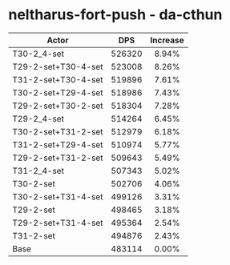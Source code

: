 # neltharus-fort-push - da-cthun
| Actor | DPS | Increase |
|---|:---:|:---:|
|T30-2_4-set|526320|8.94%|
|T29-2-set+T30-4-set|523008|8.26%|
|T31-2-set+T30-4-set|519896|7.61%|
|T30-2-set+T29-4-set|518986|7.43%|
|T29-2-set+T30-2-set|518304|7.28%|
|T29-2_4-set|514264|6.45%|
|T30-2-set+T31-2-set|512979|6.18%|
|T31-2-set+T29-4-set|510974|5.77%|
|T29-2-set+T31-2-set|509643|5.49%|
|T31-2_4-set|507343|5.02%|
|T30-2-set|502706|4.06%|
|T30-2-set+T31-4-set|499126|3.31%|
|T29-2-set|498465|3.18%|
|T29-2-set+T31-4-set|495364|2.54%|
|T31-2-set|494876|2.43%|
|Base|483114|0.00%|
